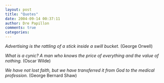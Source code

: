 ```yaml
---
layout: post
title: "Quotes"
date: 2004-09-14 00:37:11
author: Dre Papillon
comments: true
categories: 
---
```



*Advertising is the rattling of a stick inside a swill bucket.*   (George Orwell)

*What is a cynic? A man who knows the price of everything and the value of nothing.*   (Oscar Wilde)

*We have not lost faith, but we have transferred it from God to the medical profession.*   (George Bernard Shaw)